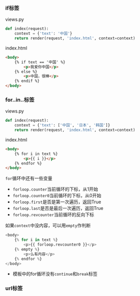 ### if标签
views.py

```python
def index(request):
    context = {'text': '中国'}
    return render(request, 'index.html', context=context)
```

index.html

```html
<body>
    {% if text == '中国' %}
        <p>我爱你中国</p>
    {% else %}
        <p>中国，很棒</p>
    {% endif %}
</body>
```

### for..in..标签
views.py

```python
def index(request):
    context = {'text': ['中国', '日本', '韩国']}
    return render(request, 'index.html', context=context)
```

index.html

```html
<body>
    {% for i in text %}
        <p>{{ i }}</p>
    {% endfor %}
</body>
```
`for`循环中还有一些变量
* `forloop.counter`当前循环的下标，从1开始
* `forloop.counter0`当前循环的下标，从0开始
* `forloop.first`是否是第一次遍历，返回True
* `forloop.last`是否是最后一次遍历，返回True
* `forloop.revcounter`当前循环的反向下标

如果`context`中没内容，可以用`empty`作判断

```python
<body>
    {% for i in text %}
        <p>{{ forloop.revcounter0 }}</p>
    {% empty %}
        <p>么有内容</p>
    {% endfor %}
</body>

```
* 模板中的for循环没有`continue`和`break`标签

### url标签








